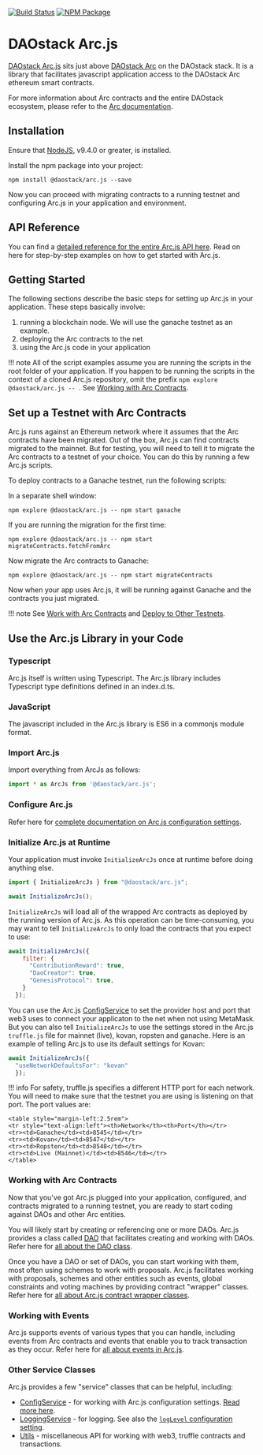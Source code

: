 [![Build Status](https://api.travis-ci.org/daostack/arc.js.svg?branch=master)](https://travis-ci.org/daostack/arc.js)
[![NPM Package](https://img.shields.io/npm/v/@daostack/arc.js.svg?style=flat-square)](https://www.npmjs.org/package/@daostack/arc.js)

# DAOstack Arc.js

[DAOstack Arc.js](https://github.com/daostack/arc.js) sits just above [DAOstack Arc](https://github.com/daostack/arc) on the DAOstack stack.  It is a library that facilitates javascript application access to the DAOstack Arc ethereum smart contracts.

For more information about Arc contracts and the entire DAOstack ecosystem, please refer to the [Arc documentation](https://daostack.github.io/arc/README/).

## Installation

Ensure that [NodeJS](https://nodejs.org/), v9.4.0 or greater, is installed.

Install the npm package into your project:

```script
npm install @daostack/arc.js --save
```

Now you can proceed with migrating contracts to a running testnet and configuring Arc.js in your application and environment.

## API Reference
You can find a [detailed reference for the entire Arc.js API here](/api/README.md).  Read on here for step-by-step examples on how to get started with Arc.js.

## Getting Started

The following sections describe the basic steps for setting up Arc.js in your application. These steps basically involve:

1. running a blockchain node.  We will use the ganache testnet as an example.
2. deploying the Arc contracts to the net
3. using the Arc.js code in your application

!!! note
    All of the script examples assume you are running the scripts in the root folder of your application.  If you happen to be running the scripts in the context of a cloned Arc.js repository, omit the prefix `npm explore @daostack/arc.js -- `. See [Working with Arc Contracts](#work-with-arc-contracts).

## Set up a Testnet with Arc Contracts

Arc.js runs against an Ethereum network where it assumes that the Arc contracts have been migrated.  Out of the box, Arc.js can find contracts migrated to the mainnet. But for testing, you will need to tell it to migrate the Arc contracts to a testnet of your choice.  You can do this by running a few Arc.js scripts.

To deploy contracts to a Ganache testnet, run the following scripts:

In a separate shell window:
```script
npm explore @daostack/arc.js -- npm start ganache
```

If you are running the migration for the first time:

```script
npm explore @daostack/arc.js -- npm start migrateContracts.fetchFromArc
```

Now migrate the Arc contracts to Ganache:

```script
npm explore @daostack/arc.js -- npm start migrateContracts
```

Now when your app uses Arc.js, it will be running against Ganache and the contracts you just migrated.

!!! note
    See [Work with Arc Contracts](#work-with-arc-contracts) and [Deploy to Other Testnets](#deploy-to-other-testnets).

## Use the Arc.js Library in your Code

### Typescript
Arc.js itself is written using Typescript. The Arc.js library includes Typescript type definitions defined in an index.d.ts.

### JavaScript
The javascript included in the Arc.js library is ES6 in a commonjs module format.

### Import Arc.js

Import everything from ArcJs as follows:

```javascript
import * as ArcJs from '@daostack/arc.js';
```
### Configure Arc.js

Refer here for [complete documentation on Arc.js configuration settings](Configuration.md).

### Initialize Arc.js at Runtime

Your application must invoke `InitializeArcJs` once at runtime before doing anything else.

```javascript
import { InitializeArcJs } from "@daostack/arc.js";

await InitializeArcJs();
```

`InitializeArcJs` will load all of the wrapped Arc contracts as deployed by the running version of Arc.js.  As this operation can be time-consuming, you may want to tell `InitializeArcJs` to only load the contracts that you expect to use:

```javascript
await InitializeArcJs({
    filter: {
      "ContributionReward": true,
      "DaoCreator": true,
      "GenesisProtocol": true,
    }
  });
```

You can use the Arc.js [ConfigService](Configuration) to set the provider host and port that web3 uses to connect your applicaton to the net when not using MetaMask.  But you can also tell `InitializeArcJs` to use the settings stored in the Arc.js `truffle.js` file for mainnet (live), kovan, ropsten and ganache.  Here is an example of telling Arc.js to use its default settings for Kovan:

```javascript
await InitializeArcJs({
  "useNetworkDefaultsFor": "kovan"
  });
```

!!! info
    For safety, truffle.js specifies a different HTTP port for each network.  You will need to make sure that the testnet you are using is listening on that port.  The port values are:

    <table style="margin-left:2.5rem">
    <tr style="text-align:left"><th>Network</th><th>Port</th></tr>
    <tr><td>Ganache</td><td>8545</td></tr>
    <tr><td>Kovan</td><td>8547</td></tr>
    <tr><td>Ropsten</td><td>8548</td></tr>
    <tr><td>Live (Mainnet)</td><td>8546</td></tr>
    </table>

### Working with Arc Contracts
Now that you've got Arc.js plugged into your application, configured, and contracts migrated to a running testnet, you are ready to start coding against DAOs and other Arc entities.

You will likely start by creating or referencing one or more DAOs.  Arc.js provides a class called [DAO](api/classes/DAO) that facilitates creating and working with DAOs.  Refer here for [all about the DAO class](Daos).

Once you have a DAO or set of DAOs, you can start working with them, most often using schemes to work with proposals. Arc.js facilitates working with proposals, schemes and other entities such as events, global constraints and voting machines by providing contract "wrapper" classes.  Refer here for [all about Arc.js contract wrapper classes](Wrappers).

### Working with Events

Arc.js supports events of various types that you can handle, including events from Arc contracts and events that enable you to track transaction as they occur.  Refer here for [all about events in Arc.js](Events).

### Other Service Classes

Arc.js provides a few "service" classes that can be helpful, including:

- [ConfigService](api/classes/ConfigService) - for working with Arc.js configuration settings. [Read more here](Configuration.md).
- [LoggingService](api/classes/LoggingService) - for logging.  See also the [`logLevel` configuration setting](Configuration.md).
- [Utils](api/classes/Utils) - miscellaneous API for working with web3, truffle contracts and transactions.
